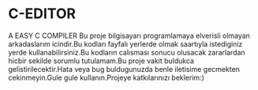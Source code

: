 # C-EDITOR
A EASY C COMPILER
Bu proje bilgisayarı programlamaya elverisli olmayan arkadaslarım icindir.Bu kodları fayfalı yerlerde olmak saartıyla istediginiz yerde kullanabilirsiniz.Bu kodların calısması sonucu olusacak zararlardan hicbir sekilde sorumlu tutulamam.Bu proje vakit buldukca gelistirilecektir.Hata veya bug buldugunuzda benle iletisime gecmekten cekinmeyin.Gule gule kullanın.Projeye katkılarınızı beklerim:)
